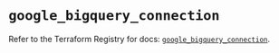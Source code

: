 # `google_bigquery_connection`

Refer to the Terraform Registry for docs: [`google_bigquery_connection`](https://registry.terraform.io/providers/hashicorp/google-beta/6.4.0/docs/resources/google_bigquery_connection).
